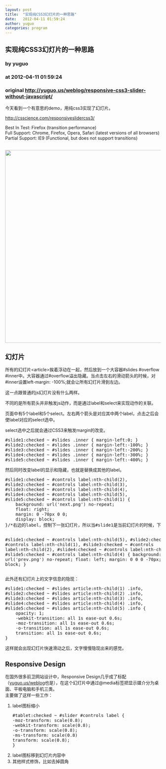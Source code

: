 ```yaml
---
layout: post
title:  "实现纯CSS3幻灯片的一种思路"
date:   2012-04-11 01:59:24
author: yuguo
categories: program
---
```


## 实现纯CSS3幻灯片的一种思路
### by yuguo
### at 2012-04-11 01:59:24
### original <http://yuguo.us/weblog/responsive-css3-slider-without-javascript/>

<p>今天看到一个有意思的demo，用纯css3实现了幻灯片。</p>
<p><a href="http://csscience.com/responsiveslidercss3/">http://csscience.com/responsiveslidercss3/<span></span></a></p>
<p>Best In Test: Firefox (transition performance)<br>
Full Support: Chrome, Firefox, Opera, Safari (latest versions of all browsers)<br>
Partial Support: IE9 (Functional, but does not support transitions)</p>
<pre><a href="http://yuguo.us/weblog/files/2012/04/1.jpg">
<img title="1" src="http://yuguo.us/weblog/files/2012/04/1.jpg" alt="" width="857" height="623"></a></pre>
<h2>幻灯片</h2>
<p>所有的幻灯片&lt;article&gt;挨着浮动在一起，然后放到一个大容器#slides #overflow #inner中。大容器通过#overflow溢出隐藏。当点击左右的滑动箭头的时候，对#inner设置left-margin: -100%;就会让所有幻灯片滑到左边。</p>
<p>这一点跟普通的js幻灯片没有什么两样。</p>
<p>不同的是所有箭头并非触发js动作，而是通过label和select来实现动作的关联。</p>
<p>页面中有5个label和5个select。左右两个箭头是对应其中两个label，点击之后会使label对应的select选中。</p>
<p>select选中之后就会通过CSS3来触发margin的改变。</p>
<pre>#slide1:checked ~ #slides .inner { margin-left:0; }
#slide2:checked ~ #slides .inner { margin-left:-100%; }
#slide3:checked ~ #slides .inner { margin-left:-200%; }
#slide4:checked ~ #slides .inner { margin-left:-300%; }
#slide5:checked ~ #slides .inner { margin-left:-400%; }</pre>
<p>然后同时改变label的显示和隐藏，也就是替换成其他的label。</p>
<pre>#slide1:checked ~ #controls label:nth-child(2),
#slide2:checked ~ #controls label:nth-child(3),
#slide3:checked ~ #controls label:nth-child(4),
#slide4:checked ~ #controls label:nth-child(5),
#slide5:checked ~ #controls label:nth-child(1) {
	background: url('next.png') no-repeat;
	float: right;
	margin: 0 -70px 0 0;
	display: block;
}/*右边的label，控制下一张幻灯片，所以当#slide1是当前幻灯片的时候，下一张幻灯片是第二个label，也就是#slide2，实现了切换*/

#slide1:checked ~ #controls label:nth-child(5),
#slide2:checked ~ #controls label:nth-child(1),
#slide3:checked ~ #controls label:nth-child(2),
#slide4:checked ~ #controls label:nth-child(3),
#slide5:checked ~ #controls label:nth-child(4) {
	background: url('prev.png') no-repeat;
	float: left;
	margin: 0 0 0 -70px;
	display: block;
}</pre>
<p>此外还有幻灯片上的文字信息的隐现：</p>
<pre>#slide1:checked ~ #slides article:nth-child(1) .info,
#slide2:checked ~ #slides article:nth-child(2) .info,
#slide3:checked ~ #slides article:nth-child(3) .info,
#slide4:checked ~ #slides article:nth-child(4) .info,
#slide5:checked ~ #slides article:nth-child(5) .info {
	opacity: 1;
	-webkit-transition: all 1s ease-out 0.6s;
	-moz-transition: all 1s ease-out 0.6s;
	-o-transition: all 1s ease-out 0.6s;
	transition: all 1s ease-out 0.6s;
}</pre>
<p>这样就会出现幻灯片快速滑动之后，文字慢慢隐现出来的感觉。</p>
<h2>Responsive Design</h2>
<p>在国外很多前卫网站设计中，Responsive Design几乎成了标配（<a href="http://yuguo.us/weblog/">yuguo.us/weblog</a>也是），在这个幻灯片中通过@media标签把显示媒介分为桌面、平板电脑和手机三类。<br>
主要做了这样一些工作：</p>
<ol>
<li>label图标缩小
<pre>#tablet:checked ~ #slider #controls label {
-moz-transform: scale(0.8);
-webkit-transform: scale(0.8);
-o-transform: scale(0.8);
-ms-transform: scale(0.8)
transform: scale(0.8);
}</pre>
</li>
<li>label图标移到幻灯片内容中</li>
<li>其他样式修饰，比如去掉圆角</li>
</ol>